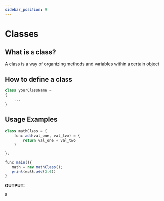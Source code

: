 ```yaml
---
sidebar_position: 9
---
```


# Classes

## What is a class?
A class is a way of organizing methods and variables within a certain object

## How to define a class

```jsx
class yourClassName = 
{
    ...
}
```

## Usage Examples

```jsx
class mathClass = {
    func add(val_one, val_two) = {
        return val_one + val_two
    }

};

func main(){
   math = new mathClass();
   print(math.add(2,6))
}
```

**OUTPUT:**

```
8
```